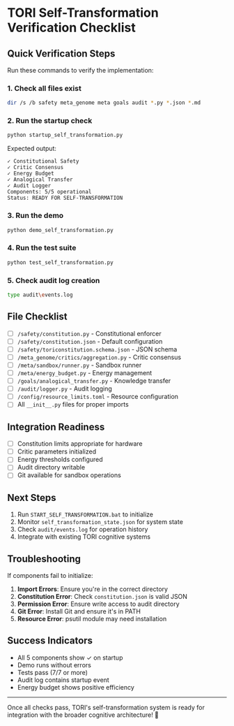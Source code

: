 # TORI Self-Transformation Verification Checklist

## Quick Verification Steps

Run these commands to verify the implementation:

### 1. Check all files exist
```bash
dir /s /b safety meta_genome meta goals audit *.py *.json *.md
```

### 2. Run the startup check
```bash
python startup_self_transformation.py
```

Expected output:
```
✓ Constitutional Safety
✓ Critic Consensus
✓ Energy Budget
✓ Analogical Transfer
✓ Audit Logger
Components: 5/5 operational
Status: READY FOR SELF-TRANSFORMATION
```

### 3. Run the demo
```bash
python demo_self_transformation.py
```

### 4. Run the test suite
```bash
python test_self_transformation.py
```

### 5. Check audit log creation
```bash
type audit\events.log
```

## File Checklist

- [ ] `/safety/constitution.py` - Constitutional enforcer
- [ ] `/safety/constitution.json` - Default configuration
- [ ] `/safety/toriconstitution.schema.json` - JSON schema
- [ ] `/meta_genome/critics/aggregation.py` - Critic consensus
- [ ] `/meta/sandbox/runner.py` - Sandbox runner
- [ ] `/meta/energy_budget.py` - Energy management
- [ ] `/goals/analogical_transfer.py` - Knowledge transfer
- [ ] `/audit/logger.py` - Audit logging
- [ ] `/config/resource_limits.toml` - Resource configuration
- [ ] All `__init__.py` files for proper imports

## Integration Readiness

- [ ] Constitution limits appropriate for hardware
- [ ] Critic parameters initialized
- [ ] Energy thresholds configured
- [ ] Audit directory writable
- [ ] Git available for sandbox operations

## Next Steps

1. Run `START_SELF_TRANSFORMATION.bat` to initialize
2. Monitor `self_transformation_state.json` for system state
3. Check `audit/events.log` for operation history
4. Integrate with existing TORI cognitive systems

## Troubleshooting

If components fail to initialize:

1. **Import Errors**: Ensure you're in the correct directory
2. **Constitution Error**: Check `constitution.json` is valid JSON
3. **Permission Error**: Ensure write access to audit directory
4. **Git Error**: Install Git and ensure it's in PATH
5. **Resource Error**: psutil module may need installation

## Success Indicators

- All 5 components show ✓ on startup
- Demo runs without errors
- Tests pass (7/7 or more)
- Audit log contains startup event
- Energy budget shows positive efficiency

---

Once all checks pass, TORI's self-transformation system is ready for integration with the broader cognitive architecture! 🚀
